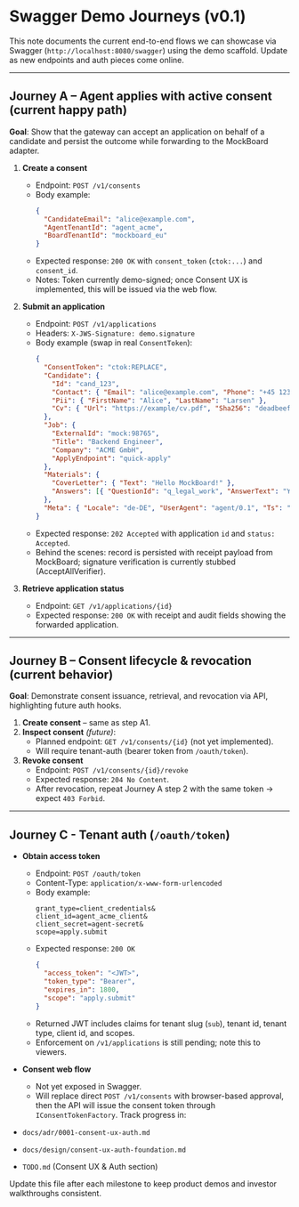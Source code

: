 # Swagger Demo Journeys (v0.1)

This note documents the current end-to-end flows we can showcase via Swagger (`http://localhost:8080/swagger`) using the demo scaffold. Update as new endpoints and auth pieces come online.

---

## Journey A – Agent applies with active consent (current happy path)

**Goal**: Show that the gateway can accept an application on behalf of a candidate and persist the outcome while forwarding to the MockBoard adapter.

1. **Create a consent**
   - Endpoint: `POST /v1/consents`
   - Body example:
     ```json
     {
       "CandidateEmail": "alice@example.com",
       "AgentTenantId": "agent_acme",
       "BoardTenantId": "mockboard_eu"
     }
     ```
   - Expected response: `200 OK` with `consent_token` (`ctok:...`) and `consent_id`.
   - Notes: Token currently demo-signed; once Consent UX is implemented, this will be issued via the web flow.

2. **Submit an application**
   - Endpoint: `POST /v1/applications`
   - Headers: `X-JWS-Signature: demo.signature`
   - Body example (swap in real `ConsentToken`):
     ```json
     {
       "ConsentToken": "ctok:REPLACE",
       "Candidate": {
         "Id": "cand_123",
         "Contact": { "Email": "alice@example.com", "Phone": "+45 1234" },
         "Pii": { "FirstName": "Alice", "LastName": "Larsen" },
         "Cv": { "Url": "https://example/cv.pdf", "Sha256": "deadbeef" }
       },
       "Job": {
         "ExternalId": "mock:98765",
         "Title": "Backend Engineer",
         "Company": "ACME GmbH",
         "ApplyEndpoint": "quick-apply"
       },
       "Materials": {
         "CoverLetter": { "Text": "Hello MockBoard!" },
         "Answers": [{ "QuestionId": "q_legal_work", "AnswerText": "Yes" }]
       },
       "Meta": { "Locale": "de-DE", "UserAgent": "agent/0.1", "Ts": "2025-10-27T10:15:00Z" }
     }
     ```
   - Expected response: `202 Accepted` with application `id` and `status: Accepted`.
   - Behind the scenes: record is persisted with receipt payload from MockBoard; signature verification is currently stubbed (AcceptAllVerifier).

3. **Retrieve application status**
   - Endpoint: `GET /v1/applications/{id}`
   - Expected response: `200 OK` with receipt and audit fields showing the forwarded application.

---

## Journey B – Consent lifecycle & revocation (current behavior)

**Goal**: Demonstrate consent issuance, retrieval, and revocation via API, highlighting future auth hooks.

1. **Create consent** – same as step A1.
2. **Inspect consent** *(future)*:
   - Planned endpoint: `GET /v1/consents/{id}` (not yet implemented).
   - Will require tenant-auth (bearer token from `/oauth/token`).
3. **Revoke consent**
   - Endpoint: `POST /v1/consents/{id}/revoke`
   - Expected response: `204 No Content`.
   - After revocation, repeat Journey A step 2 with the same token → expect `403 Forbid`.

---

## Journey C - Tenant auth (`/oauth/token`)

- **Obtain access token**
  - Endpoint: `POST /oauth/token`
  - Content-Type: `application/x-www-form-urlencoded`
  - Body example:
    ```
    grant_type=client_credentials&
    client_id=agent_acme_client&
    client_secret=agent-secret&
    scope=apply.submit
    ```
  - Expected response: `200 OK`
    ```json
    {
      "access_token": "<JWT>",
      "token_type": "Bearer",
      "expires_in": 1800,
      "scope": "apply.submit"
    }
    ```
  - Returned JWT includes claims for tenant slug (`sub`), tenant id, tenant type, client id, and scopes.
  - Enforcement on `/v1/applications` is still pending; note this to viewers.

- **Consent web flow**
  - Not yet exposed in Swagger.
  - Will replace direct `POST /v1/consents` with browser-based approval, then the API will issue the consent token through `IConsentTokenFactory`.
Track progress in:
- `docs/adr/0001-consent-ux-auth.md`
- `docs/design/consent-ux-auth-foundation.md`
- `TODO.md` (Consent UX & Auth section)

Update this file after each milestone to keep product demos and investor walkthroughs consistent.



